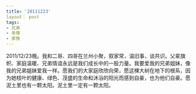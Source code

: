 ```yaml
---
title: '20111223'
layout： post
tags: 
- 兄弟
- 亲情
- 家族
---
```

2011/12/23晚。我和二哥、四哥在兰州小聚，叙家常，温旧事，谈共识。父辈旗帜、家庭温暖、兄弟情谊永远是我们成长中的一股力量。我要爱我的兄弟姐妹，像我的兄弟姐妹爱我一样。愿我们的大家庭欣欣向荣，愿这棵大树在地下的根系，因为她枝叶的健康、绿色、茂盛的生命和沐浴的阳光而感到自豪，也为他们自豪。愿泥土里也有一颗太阳。泥土里一定有一颗太阳。  
  


